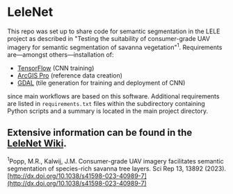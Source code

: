 # LeleNet
This repo was set up to share code for semantic segmentation in the LELE project as described in "Testing the suitability of consumer-grade UAV imagery for semantic segmentation of savanna vegetation"<sup>1</sup>.
Requirements are—amongst others—installation of:
* [TensorFlow](https://www.tensorflow.org/) (CNN training)
* [ArcGIS Pro](https://pro.arcgis.com/) (reference data creation)
* [GDAL](https://gdal.org/) (tile generation for training and deployment of CNN)

since main workflows are based on this software. Additional requirements are listed in `requirements.txt` files within the subdirectory containing Python scripts and a summary is located in the main project directory.

## Extensive information can be found in the [LeleNet Wiki](https://github.com/ManuelPopp/LeleNet/wiki).

<sup>1</sup>Popp, M.R., Kalwij, J.M. Consumer-grade UAV imagery facilitates semantic segmentation of species-rich savanna tree layers. Sci Rep 13, 13892 (2023). [http://dx.doi.org/10.1038/s41598-023-40989-7](http://dx.doi.org/10.1038/s41598-023-40989-7)
